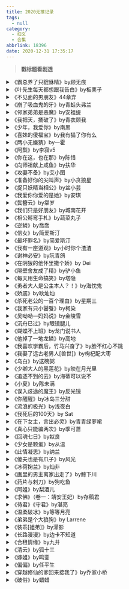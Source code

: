 ```yaml
---
title: 2020无推记录
tags:
  - null
category:
  - 扫文
  - 合集
abbrlink: 18396
date: 2020-12-31 17:35:17
---
```

<meta name="referrer" content="no-referrer" />

> 
<!-- more -->

> **戳标题看剧透**

<details>
<summary>《霸总养了只貔貅精》by顾无痕</summary>

男主15岁那年父母车祸去世，唯独自己在玉貔貅成精的女主的保护下活了下来。女主修为大损化为人形照顾男主，谎称自己是孤儿入住男主家。男主的生活因女主的出现变得热闹鲜明，二人的感情也水到渠成，有女主的金手指加护更是财运滚滚。
简单描述下就是女主是男主从小就戴着的玉貔貅所以认他为主，化成人形后也坦言她是他的人，搞得男主总以为女主看上了自己。
女主的特点是厚脸皮，对别人的夸赞照单全收毫不谦虚还语出惊人，经常令男主招架不住。
甜就完事儿了，看到后面女主金手指太大各种中奖大家也毫不怀疑就基本快进看了，另外男主还在上高中就当上总裁挤进富豪榜前百我很[酸]没眼看。
</details>

<details>
<summary>《叶先生每天都想跟我告白》by板栗子</summary>

男主是不想继承家业的总裁，为逃离父亲的手下跑去参加了女主的相亲旅游团，一路上却对女嘉宾不加颜色，反而时不时找导游女主说话。男女主都没啥情商，说话直来直去，男主更是在追求女主的路上对这点深有体会。剧情欢脱搞笑，无虐。
也没啥好剧透的？男主高富帅，活得很自我，说话毫不客气，好笑的是在女主的安利下爱上了敷面膜，是个精致男孩了。
女主是导游也是白富美，被女配喷看上了男主的钱也可以豪气怼回去的那种。
男主三次告白都拐弯抹角的，女主完全没听出来（不过一般人能反应过来其实）。最后男主直接跳过求交往，直接在大众面前求婚，也是很迅速了。
</details>

<details>
<summary>《不见面的男朋友》44章弃</summary>

女主的微信突然出现一个陌生人，女主压力太大忍不住找他倾诉，没想到对方的回应文绉绉的。男主是古代的国师，通过神奇的玉佩和女主书信交流，甚至还能互相传递东西语音视频。到我弃的地方女主可以整个来到古代了。
脑洞有趣但感情戏外的剧情太杂太多看不下去。 ​​​​
</details>

<details>
<summary> 《崩了吸血鬼的牙》by青蛙头弗兰</summary>

女主穿越成异世大陆的领主，在熟悉城堡的途中见到了被关押在地牢的吸血鬼男主。男主错估了女主的实力，一口咬上女主却咬崩了獠牙，杠不过女主只好委委屈屈地受制于人。随着故事的发展，女主的来历和男主灭族的原因渐渐浮出水面。
前面好看，男女主的互动多于主线。男主白活了上百年，还跟个傲娇的小男孩似的，对女主有了朦胧的好感也不自知，天天醋这个酸那个，一边抓狂自己刚不过女主，一边又想吸引女主的注意。
可惜女主是个钢铁直男，完全屏蔽了男主的好感，其实有好几次都隐约猜到男主可能喜欢自己，但男主的骚操作总是让她一秒否定[允悲]更绝的是男主后来顿悟自己恋爱了，但所作所为还是没能让女主get到他的意思[笑cry]
后面突然进入主线就有点无趣，结尾也收得很快，女主唰地一下就跟人跑了，时间唰地一下五年就过去了，女主唰地一下在别人的提示下明白了男主的心意，又唰地一下回到男主身边最后啪地一下结局了。这一段内容全都出自最后一章[二哈]
</details>

<details>
<summary>《邻家弟弟是恶魔》by安祖缇</summary>
台言。
男主小时候被家暴，只有女主待他温柔，可惜没多久男主就不得不跟着父亲离开。等到重逢时，男主成了女主的上司，因为女主没认出自己就暗自生气刁难她，在认出的当天直接告白追求女主。
没啥好说的，纯记录下。 ​​​​
</details>

<details>
<summary>《我把天，捅破了》by青衣顾我</summary>

女主身为珍贵的草木妖却不小心和未来的妖皇男主签订契约。男主童年过得凄惨，和女主母亲三人相依为命，在母亲含恨而终后与女主一起离开白虎族，一路收获下属自立为王。为了对付作恶多端的狐族，各大部落都臣服于男主，男主如同预言所说的那般成为妖皇。
前面看得停不下来后面就有点无趣了（当然也有可能是因为我没一口气看完的缘故🙉）。算是半男主爽文？惨是真惨，童年爹不爱娘死，离家后心爱的女主不为天道所容忍惨遭雷劈自己也有如刀割。但爽也是真爽，除了自身实力高强以外，还收获了一堆厉害的大佬当部下，新建的领地也搞得有声有色，结局实力还比天道牛批。
男女主感情戏水到渠成，毕竟从小腻到大。男主对所有人冷漠只对女主温柔（也不是很冷漠，嘴硬心软）；女主对所有人温柔只对男主撒娇喊哥哥。
很坑的就是最后作者操作失误番外只写了一章，其余都放在前面的作话里，然而番外坑了没写完……不如不写呢[拜拜]
</details>

<details>
<summary>《少年，我爱你》by南黑</summary>

男女主初中同桌双向暗恋，高中大学虽然不在一块儿但仍保持联系。高中毕业即交往大学毕业即订婚。无炮灰无误会无虐。
文风形容不来就挺简单朴实？个人不大习惯，不过文挺短就十万来字，剧情也不闹心，呼啦呼啦就看完了。
平台：豆瓣阅读 ​​​​
</details>

<details>
<summary>《喜妹的傻福宝》by我有猫了你有么</summary>

男主因年幼生病烧坏了脑子，心智一直停留在孩童时期，男主娘亲一人把男主抚养长大，正担心男主会孤老终生时，从未欺负过男主的女主家中出事，弟弟病重，家里拮据无法给他治病，女主不得已只好嫁给家里有钱的傻子男主。是篇平平淡淡的种田文。

剧情就男女主的日常，我爱这土土的标题和男女主土土的名字，一看就知道很简单，也没金手指和什么成长，没有事业线，就一对普普通通的乡村小夫妻。
男女主的人设也很普通就不说啥了，但其实这文还是有金手指的[二哈]男主娘亲家世不普通，不过跟糟心丈夫和离后带着儿子留在乡下，这金手指也没啥特别的。
另外女主的弟弟是重生的，弟媳是穿越的。这对是作者另一本的主角，在这本里他俩也跟个路人似的，这金手指同样可以忽略不计。

既然剧情没阴谋诡计那男主自然也没恢复的必要啦。我个人比较喜欢这种没反转的，像是长得不好看啦有隐疾啦心智不全啦这类的我一开始就是冲着设定去的，要是最后恢复了我也不会特地去看文的[二哈]

最后我要多说一句，这作者的名字可真拉仇恨[拜拜]
</details>

<details>
<summary>《两小无嫌猜》by一霍</summary>

男主幼时被拐，逃出后遇到女主一家便隐姓埋名呆了两年才被找回。因男主天生体弱多病又是幺儿，皇上和太子都极为宠爱他，养成了男主恃宠而骄的性格。女主性情冷淡，男主全然不在意，天天粘着女主撒娇。剧情基本无主线，感情戏没过多描绘但显而易见。

其实还是有条隐晦的主线的，不过到结局为止都看不出来，所以就当男女主的日常看也可。
大家对男主成天粘着女主的行为见怪不怪，感情戏是真的水到渠成，都没啥怦然心动的情节，剧情一开始男主就已经在粘女主了，女主虽总是一脸冷淡但都由着男主。后面甚至都没表白两人就亲上了婚事就定下了，我一脸懵逼。
不过还是挺甜的，男主撒娇真可爱，小孩子脾气，面对不喜欢的人直接开骂，为此皇兄太子没少责备他。港真这种毫无成长游手好闲的男主真少见，谁叫父皇皇兄都把他当眼珠子疼呢，这是真的羡慕[酸]
</details>

<details>
<summary>《阿梨》by李寂v5</summary>

男主的祖父被诬陷导致一家分崩离析，男主只好跟着阿嬷来到偏僻的小县生活。阿嬷不放心男主成天游手好闲，就买下女主给他当妻子。野惯了的男主在女主面前日渐变温顺，在女主突然因病失聪后，男主一夜长大，学会赚钱养家糊口。虽一路艰苦，但有娇妻在旁，也算幸福安逸。
感情戏甜甜甜事业线蒸蒸日上偶尔来几个小风波调剂一下的轻松甜文。
女主性格温顺乖巧，阿嬷也待她极好。一开始男主还看女主不爽，不过也就是态度冷漠，在外还是会护着女主。女主知道男主本性不坏，心中没有怨怼，不存在虐妻一时爽[二哈]
正当男女主的感情逐渐升温时，女主突然双耳失聪，男主急疯了抱着她哭带着仅有的钱财四处求医问药也无济于事。不过女主慢慢学会读唇与常人无异，后面还遇到神医治好了。
事业线还挺顺畅的，每当以为走投无路时都会有人雪中送炭。先是认识的好兄弟会记账一起做生意，又是雇用的小伙计后来事业有成，认回的女主弟弟后来也仕途通达。大家买下相邻的宅子排排坐，天天快落似神仙。
除了女主有点惨被虐了两次外都挺轻松的。
</details>

<details>
<summary>《你在这，也在那》by陈惜</summary>

男女主是青梅竹马感情要好，从幼儿园开始就一个班，偏偏因为上一代的恩怨不能正大光明来往。男主总爱逗弄女主看她回怼，默默等女主开窍，到了高中毕业女主才反应过来。两人上同一大学，毕业后仍在偷偷交往，男主靠着厚脸皮逐一攻破两家长辈，终于抱得美人归。
挺轻松的一篇文，感情戏水到渠成，没有纠结没有误会。明眼人都能看出男主喜欢女主，但女主心大也习惯了他俩形影不离的相处模式。等女主察觉到男主的心思的同时，也发现自己并不抗拒。
上一代的恩怨是男女主的爷爷发生了冲突，还告诫自己的下一代绝不能和对门的那家人来往。亲朋好友都在给男女主的恋情打掩护，双方家人除了男主的爷爷和女主的爸爸外都挺开明，两人就只好磨到他们同意了。
遗憾的是副cp最后还是分开了，明明之前那么甜蜜，为什么要这样安排[泪]
</details>

<details>
<summary>《向师祖献上咸鱼》by扶华</summary>

女主穿越到仙侠世界，和其他人一起被挑选出来伺候即将出关的祖宗男主，没想到这个祖宗阴晴不定好杀人，除了女主外全都团灭。因为女主不争不抢一心只想当咸鱼，男主唯有在女主身上才能感受到宁静。全程男主带着女主游山玩水带她飞，女主从头瘫到尾。

男主的实力摆在那儿所以也没啥惊心动魄的剧情，这个世界但凡认识男主的都会下意识下跪，有异心的人也会被男主唰唰几下解决。
男主前期经常怀疑女主是扮猪吃老虎，但每次对她用吐露真言buff女主都会给出佛系回答，男主这才相信女主只想吃喝玩乐每一天。
女主的适应力很高，因为是穿越的，对这个世界很漠然，只要不是自己杀人，看男主肆意虐杀也无感，更是对自己的死亡毫无恐惧。这也是吸引男主的地方。
虽然有生死离别的桥段，但女主的乐观精神影响太大，剧情实在是严肃不起来[二哈]
这文基本就是看女主如何吐槽如何戳中男主的笑点感情甜甜甜就对了。
</details>

<details>
<summary>《攻妻不备》by艾小图</summary>

男女主结婚时才第一次见面，男主结束了一段长达10年的恋情只想找个简单的人过完下半生，女主因父母和好友的反例对爱情不抱希望。一个不善于表达感情，一个伪装坚强缺乏安全感。男女主的爱情磕磕碰碰，在混乱中相互磨合，虽不是预想中的类型，却是最适合自己的人。
这文适合心胸开阔的人看，是我高估了我自己，一个爱看甜文的我为什么要看感情戏纠结的文[生病]
男女主都各有缺点，男主对待前女友干脆利落，但总想着自己能解决，明知女主的成长环境使她缺乏安全感却没对她多解释一句安抚她。
女主为掩饰自己的脆弱脾气风风火火，常常急了就口不对心，内心还是个小孩子。这也导致她做事没考虑后果，一次又一次把男主的耐心磨没。
但谁又能一开始就是完美的呢，所以男女主的缺点我都能接受。看这文令我暴躁到时不时下床走几步的是那几个配角[哼]
女配不甘心男主说放手就放手，不是送有纪念性的手表就是送两人过往的日记很烦人，幸好男主态度果断坚定。
我是因为男主拒绝女配时说的这句话才入坑的。
“我太太还太小了，生活不能自理，我不能不要她。你是大人，好好照顾自己。”
男主太会了！只有爱一个人的时候才会觉得对方永远都是小姑娘。也正是因为女主的小孩子脾气才让男主干涸的内心重新鲜活起来。
一波刚平一波又起，女配这茬好不容易完了，男配一号那边又害得女主背上污名。不过男配一号也不是存心不避嫌（我觉得还是有点点存心的[二哈]）所以也不多说啥了。
男配二号是真的恶心到我，大学暗恋女主不表白，重逢后就想当小三儿。嘴上说着不会碰有夫之妇，但总是给自己制造机会故意暧昧，女主都烦死他了还操着腹黑男配的人设，贼忒么油腻[吐][吐][吐]
女主闺蜜也是，明知男配意图不轨还在玩真心话大冒险的时候让女主去和他暧昧，想啥呢[费解]
男女主的感情戏全靠这几个配角推动，刚和好没多久又吵到感情破裂，看着贼闹心。原本气到我都不想记录的，结尾男女主和好那段写得还怪好看的。只要没配角出场两人还是挺甜的。
</details>

<details>
<summary>《准备好你的尖叫声》by小贪狼星</summary>

女主来到一家鬼屋打工，这家鬼屋相当于真人密室高级版，一堆npc专为客人服务。原本只是寻常的鬼屋，却被卷入了一场连环杀人案。

前面挺有趣，后面涉及到案子就有点莫名了，把心理学搞得很玄乎。
这文从头到尾都有解不开的谜团吸引人看下去，真相对我个人来说不咋有趣就是了[二哈]看了文案我还以为重头戏会放在女主调查当年车祸的事情上面，还脑补了一堆阴谋论，谁能想到关于那场车祸居然只提了一两句就没了呢[拜拜]
</details>

<details>
<summary>《捉只妖精当相公》by盆小芸</summary>

男主是狐狸精，（忘了为啥）假扮清倌跟在捉妖师女主身边，成天哭唧唧装可怜勾起女主的同情心还把女主迷得晕头转向。形影不离的两人很快就勾搭上了。中间剧情跳了不清楚，结局女主知道男主的身份后虐了一会儿不过是he。

文笔不是我的菜拖了好几天才看完（中间还跳了）。个人比较喜欢傻乎乎的小女主，看到这本女主偶尔会露出女A的一面略感别扭，和我想的人设不符🙉
跳的有点多也不好说什么，虽然文笔觉得一般但小虐怡情的剧情我还是哭鼻子了。虽然只是副cp，虽然男女方的行为我看得很迷惑。
结局男女主虐的剧情也很套路很狗血还很短，泪点低的人可哭。
</details>

<details>
<summary>《我爱你你爱的是她》by安琪</summary>
台言。
挺有名的一篇先虐女后虐男。男主多年来一直爱着兄弟的女人，在兄弟死后还求婚了但女配只想吊着他。女主对男主一见钟情，知道女配的存在也没放弃，男主在得知女配有新欢后和女主结婚了。后面女配出来作妖，女主心灰意冷男主幡然悔悟没咋虐又复合了。

男主前面不算渣，很明确地表示过自己只会爱女配，没有为了拒绝女主而做出什么傻逼行为。
估计是为了剧情需要，总之后面男主变狗了，女配一叫他他就跑上门，新婚的柔情蜜意大概是把他脑子给糊傻了。
转折来得太晚，根本没虐到男主就因一场意外复合了。唉这虐男占比都是台言的通病。
</details>

<details>
<summary>《鬓簪云》by棠岁</summary>

男主被送去女主家学习，对清雅脱俗的女主一见钟情，向来规规矩矩的女主也在男主的带动下变得鲜明活泼起来。前期就看两人谈谈恋爱，后期有严肃的剧情但我基本快速略过没咋看。

男女主感情戏高甜，副cp一对突然就虐了（那么可爱的青梅竹马为什么要安排这种剧情？）一对就很突然了（从见面到相爱只用了一章？）

男主人设是我喜欢的朝气蓬勃少年郎，有点受不了的就是对男主的外貌描写次数略多，看得出来作者很喜欢这个人设。我也很喜欢，但多了就腻了，我现在满脑子就剩“金丝丹凤眼”……
</details>

<details>
<summary>《我们只是好朋友》by城南花开</summary>
短篇。
背景是只接受同性恋的社会。男女主是青梅竹马的邻居，喜欢上对方。短篇就不剧透了，过程有点艰辛不过是he。 ​​​​
</details>

<details>
<summary>《相公掰弯手札》by蔬菜丸子</summary>

女主为行商方便女扮男装，男主因家庭缘故男扮女装。女主在大街上对男主一见钟情，在听闻他要被迫嫁人后急匆匆地跑去求亲，两相权衡之下男主嫁给了女主。两人对这桩婚事都心虚不已，相爱后百般纠结，想着瞒一天是一天，等双双掉马了才知道这大概就是命中注定。

十来万字我却断断续续看了好几天才看完，对不起[跪了]
设定有趣，男女主早早就成亲了，不过因为心虚所以没过多的肢体接触。其实我有点别扭的就是在掉马之前有个男女主躺床上睡觉的剧情，当时女主窝在男主的怀里。从他俩的角度来看相公窝在妻子怀里居然不起疑……大概是因为对自己的性别先入为主了？
感情戏无虐，主线也不复杂（虽然我记不大清[二哈]）文荒可看。
</details>

<details>
<summary>《逆鳞》by喬喬</summary>
po18。
纯记录。正文cp姐弟，不过我没看，就看了番外的副cp。
女二算是恶毒女配？然后遇到傻子男二。娇小姐没被人爱过，所以遇到一个纯粹对她好的傻子难免动心，嘴上还逞强地不肯承认。男二后来恢复神智不记得女二了，但还记得自己爱她。
番外很足，副cp控一本满足[doge] ​​​​
</details>

<details>
<summary>《信女》by简爱斯汀</summary>
骨科兄妹，女追男男主渣，看剧透觉得虐所以就从24章开始看了。不喜欢男主也没虐男，就很气。纯记录下
</details>

<details>
<summary>《最坏罪名》by简爱斯汀</summary>
po18。
挺短的一篇文。男女主亲姐弟，男主发现自己不能言说的小心思后选择远离家，女主还以为是自己的原因所以面对男主总想讨好他。其实女主也喜欢男主，两个人原本还想维持姐弟关系，在一次去夏威夷误以为导弹来了两人doi后就在一起了。

没啥虐，结局个人有点意犹未尽，我挺想知道他俩的未来的，总感觉父母一天不知道男女主就有可能分开。以前看的骨科文都有暴露过还是在一起了就感觉很安心，这种结局我看着很愁🙉
</details>

<details>
<summary>《我有一座道观》by小时你个渣渣</summary>

女主上辈子被亲戚所害，付出代价重生成神秘莫测的观主，通过替人实现愿望收取报酬。女主本身是穷鬼，男主是她的债主。类似单元文，有许多配角，有的选择留在道观替女主做事，但天下没有不散的宴席。正文结局算是be？来世番外he。

不算组团打怪文，女主是大佬，配角们都是人类或者实力弱小的魂魄，硬要说的话配角们就是女主打完怪后心灵的港湾？（什么鬼形容）
女主因为某些原因无法拥有属于自己的钱财，只好从同样非人类却富可敌国的男主那儿借钱，男主三天两头上来讨债，一来二去就看对眼了。
前期感情戏很少，男主存在感很低，“如果他们要找另一半的话合适的也就只有对方了”这种感觉，所以虽说感情戏生硬但也不是不能接受。

正文结局有点悲凉，但也不算是be？毕竟知道男女主总归会在一块儿的。但从配角们的视角来看就有点虐了，他们的观主啊，等了一辈子也无缘重聚[泪]
还好现代番外大家都重聚了（其实也就一句话的事儿，我愣是没看出配角们哪儿登场了[二哈]）不过没有记忆也相当于是不同的人了，就当是心里安慰吧。
</details>

<details>
<summary>《谢神必安》by阮青鸽</summary>

包租婆女主捡回了一贫如洗的男主，原本对拖欠房租又不找工作的男主心有不满，直到某次被男主救了一命才对他改观。女主晚上睡觉会穿越回千年前的阴间，还遇到了小男主。大男主爽快地承认了自己就是白无常，女主穿越后所做的一切都是过去曾发生过的事。

女主一开始以为自己只是普通的穿越，小男主性格臭屁自傲，跟成天笑嘻嘻厚脸皮的大男主判若两人，后来才推测出是同一人，自己穿越到过去的阴间。
小男主早早对女主示爱，这让女主意识到大男主或许也是喜欢她的，可她却从没考虑过这些。直到鸿门宴的前一天小男主与女主做最后的告别，女主才哭着表示等自己醒来后一定会向大男主告白。大男主喜得美人入怀，千年过后终于等到女主再次爱上他。
后面就是大家一起对付boss啦，这种能同时遇到大小男主的设定真有趣。因为一睁眼就能看到大男主，反而把小男主等待千年的虐给弱化了。反正不虐就是了
</details>

<details>
<summary>《在阴狠的他怀里撒个娇》by Dei</summary>
男女主上辈子分手后因误会没能复合，女主遭人陷害惨死，男主崩溃把尸体带回家，为了复仇把自己搞得身败名裂，又因天天抱着尸体导致身体出问题，三年后抱着女主自杀。变成鬼魂的女主把这些都看在眼里。女主重生回两人分手时，不顾一切缠着他。

我原本只是想吐槽标题才点进去看几眼的，没想到开头就那么虐！虐得如此密集！太酸爽了！我哭得好开心！惊喜（？）的是虽然莫名咂摸出了狗血的味道却并不狗血，哦男主在壕无人性的方面还是挺苏的……但没有什么先虐女后虐男（前世可能有那么一丢丢？），男女主一直是相爱的。

在女主重生找上门后男主是有想过狠心拒绝，但女主小妖精似的缠着他，不管他放什么狠话女主只要想起他上辈子的结局就心疼得要命。男主恐吓她说要囚禁她，女主就满心欢喜地点头答应还罗列了一大堆囚禁的附加条件，总之就是要粘着男主。
没多久男主就发现女主是真心想找他和好，看到了女主重生后不断给他发短信打电话却因被拉黑而无法发出去啕嚎大哭的样子内心抽痛，从这里开始两个人就疯狂撒狗粮了，男主后面也记起上一世了。
</details>

<details>
<summary>《隔壁舍友成了精》by驴小鱼</summary>
连载中。
我就好奇了下文案啥情况，一不小心看完了，又要养肥，现在就是很后悔。
题材好新颖啊，虐猫的人会被缩小关进猫舍成为猫咪的奴隶作为惩罚，男女主一起合作带着猫咪们一一揪出坏人。
有种在看故事书的感觉。 ​​​​
</details>

<details>
<summary>《每天用生命搞笑》by塔隐</summary>

女主拍摄途中穿越到剧本的世界，系统要她接近男主骗取宝物却晚了一步，女主早就误会男主是演员于是把自己的底细给透露干净了。男主觉得女主好做作好特别，女主觉得男主好焉儿坏好有魅力。两个戏精一边眉来眼去一边合力对付别的玩家，揭穿系统的真面目拯救世界。

男女主的互动是真的好笑，女主需要赚取生命值，其中最快的方法就是获取男主的好感度，女主就算暴露目的了也破罐子破摔地继续勾引男主，男主内心直呼小妖精表面上还假正经（在系统的buff下女主还是知道了男主为她神魂颠倒[允悲]）
男女主从开头就一直这么黏糊，因为早就暴露的缘故也不存在什么误会欺骗，女主没想着隐瞒，男主也聪明地猜到了她无法说出口的部分内容。也不存在什么我们世界不同所以无法在一起的纠结，就算还没说出口，两个人早已心知肚明他俩是相爱的，闪瞎一堆人的狗眼。

（哦我忘记说剧情了……）
女主刚准备开演呢就发现男主了，以为对方是演员就噼里啪啦说了一大堆，第一天又惨兮兮地被人下咒中了真言术，男主就基本都知道得差不多了。
女主需要根据系统的指示完成任务打通地图，此外还有许多玩家也被丢进这个世界，大家相互厮杀。系统还经常诱惑女主以生命值换取技能道具，后来女主才知道“游戏公司”的目的就是为了骗取他们的生命值。
阴差阳错之下女主获得了金手指，可以不用与系统做交易也能苟活下去，这惹怒了“游戏公司”，百般刁难女主。后面还有大BOSS出现，又牵扯到好几个世界，也道出了男女主的前世今生。

我个人不大喜欢这种多次拿到金手指取胜的，所以后面有点疲惫，不过人设和对话超有趣的还是坚持看下去了！
</details>

<details>
<summary>《勇者大人是公主本人？！》by海忱鬼</summary>

短篇不多说，就是A国公主女主为了逃婚女扮男装离家冒险，意外被误认为是勇者，又误打误撞和同样逃婚的B国王子男主组成冒险小队的故事。
感情戏有点发展太快还挺突兀，不过反正是短篇[二哈]设定有趣，中间男女主误以为对方是私生子那里有点好笑。 ​​​​
</details>

<details>
<summary>《娇靥》by耿灿灿</summary>

女主自小被当成玩物养大，十几岁被送进宫里却无人问津，也不知太子长啥样。所以在偶然遇到女装男主的时候并没有认出他来，还把他当好姐妹，拉着他叽叽喳喳聊天。男主对天真无邪的女主心生好感，将错就错穿女装与女主偷偷见面。掉马后高甜，世人皆知女主是男主的宠姬。

是真滴甜。男主对别人冷漠只对女主温柔（嗐基本操作基本操作），女主害怕陌生男性只对男主全然信赖。二十多章就掉马了，两人成天腻歪在一起没羞没臊。男主只宠女主，一口一个“乖乖”“心肝儿“的，把她保护得密不透风，含在口里怕化的那种，也唯独在女主面前才会显露少年心性。女主虽然是娇软怯弱的人设，但对男主的爱意使她在房事上十分直白（也有以前被教育过的缘故），后期也变得越来越自信了。
个人感觉这种高浓甜度持续个六七八十章就好，151章实在是有点齁[允悲]还有各路配角疯狂夸女主天真无邪善良美丽的，次数多了就挺内啥的。

后面是强国的主线我基本跳过了[二哈]主要是想看男主哥哥跟女主姐姐的副cp。
唉对我来说过程有点意难平，两人明明互有好感但碍于身份又不敢表白。姐姐嫁的也不是什么好人家，怀孕了还被意图谋杀，最后男配一怒之下灭了人全家，两人才在一块儿。我不喜欢拐了个弯的爱情[失望]看小说还是喜欢顺风顺水的那种。

实不相瞒我最喜欢的角色是一开始以为有百合倾向的女配，后来有描写说她是因为女主像以前的自己才会在意她的。有独占欲的哥哥我不可，有病娇倾向的女配我可[doge]

</details>

<details>
<summary>《杀死老公的一百个理由》by星期三</summary>
男女主是嘴上互相嫌弃的青梅竹马，在凑合领证的婚后三年也依旧吵得鸡飞狗跳。直到前女友出现后日常的互掐不再是小打小闹，动了真格办离婚，又在当天情绪爆发双双坦白心意。 

第一人称文。文如其名女主天天想着要杀死这个狗男人，成天被气得跳脚，男主也同样天天被女主难听的话给刺激到。婚姻生活能维持下去全靠男主的及时服软。 

男主怕女主不要自己于是装作不喜欢她，女主被男主的态度搞迷糊了也就不承认自己喜欢他。因为对彼此有爱所以能把口嗨当作是玩笑，但男女炮灰的出现却让他们不由生疑，话也说得越来越过。万幸在离婚过后仍有不舍，索性干脆坦白自己的心思。 

在女主的视角中很难看出他俩彼此喜欢，但仔细一想又能从蛛丝马迹中抠出一点糖。说真的就男女主这倔强的态度以及尖酸的话语还真没别人能受得了他们，也算是天生一对吧[二哈] 

这本段落好密集看得有点困难[允悲]而且因为第一人称的缘故，文字感觉也和女主一样跟小火车似的突突突。还好字数不多。 
小说平台：长佩
</details>

<details>
<summary>《我家有只小饕餮》by柯染</summary>
小和尚女主跟着师父在山里生活了几年，师父为了治病不得不离开女主，在离开前给尚且年幼的女主找了对养父母，还留下了金钱无法衡量的技术与知识。女主粉雕玉琢人见人爱，迅速攻略了养父母哥哥们同学们以及小竹马的心。就是篇苏炸天的团宠日常甜文。 

我还是看完了……苏炸天这说法不夸张，我昨天就是因为太苏了才弃的，但就剩十几章了还是挣扎着看完了[二哈] 

女主小时候被抛弃，被人称天才又因病不得不隐居的师父捡到。女主本身也极其聪慧，在师父的教导下，年仅五岁就掌握了（不知道什么程度反正挺厉害的）知识以及在勤奋刻苦之下傍一身（虽然打不过穷凶恶徒但还是能撂倒一个大汉的）武艺。 
女主心地善良不辱佛家子弟的身份和亮闪闪的小光头，把日夜被人虐打的小男主从黑暗中拯救出来，男主从此“心给你，命也给你.jpg”（我还想我有这张jpg，找了下发现是肾…） 
师父委托自己的千亿集团总裁朋友收养女主，给女主留了大别墅，就算养父母破产她也能安然无忧的财富，以及给小学初中高中捐款，还有一整个律师团。（棒读） 

养父母有钱有颜，有三个亲儿子一个领养的儿子，个个都长得贼拉帅气还聪明。大家都一眼就喜欢上了女主这个笑容甜甜的小粉团子，向来放养孩子的父母第一次意识到为人父母的责任，都各自有小毛病的哥哥们也在女主的感染下改正缺点。 同学们都喜欢这个开朗的新同学，老师们也喜欢这个明明可以跳好几级却因为开心而选择留在一年级的好学生，更欣喜的是在女主的带领下同学们的智力都蹭蹭上涨掀起了跳级热。 
热心肠的女主为了帮助更多穷困学生，年仅个位数就学会赚钱工作，沉迷学医还成立了基金会，跟着比她大不了几岁的男主一起打理（当然还有其他人）。到了结局女主终于长大（17岁）和小竹马男主在一起了。

 我说话怎么阴阳怪气的，对不起我实在是习惯不了这么浮夸的描写。不过女主是挺可爱，被夸一下就腾地脸红像颗煮熟了的水煮蛋，只要配角们不要时不时内心戏“我要把星星摘给她”我也会疯狂给女主吹彩虹屁。（刚搜了下其实也就出现过3次，不过他们平时夸得就挺猛，看到麻木，这内心戏我是真滴不🉑️）
</details>

<details>
<summary>《吴呦呦—妈妈说》by金陵雪</summary>
短篇
女主有个口头禅是“我妈说”被男主嘲笑，两人就打赌在对方面前不得吸烟/说口头禅。就这样闹着闹着看对眼了，在男女炮灰的刺激下闹了个别扭就告白了。

可以关注公众号“金陵雪的格陵故事”看，还挺可爱一短篇。 ​​​​
</details>

<details>
<summary>《沉舟已过》by眼镜腿儿</summary>
短篇
女主是男主的词作家，暗恋男主多年，男主隐约有所察觉但不回应，等女主决定放下了就慌了。开放式结局（我个人觉得是he） 
</details>

<details>
<summary>《蝴蝶不上班》by龙门说书人</summary>

不大习惯文风，看着有点晕晕乎乎的。女主暗恋男主但没想过要在一起，男主过了好多年才发现女主的好就直接在一起了。只有男主会习惯女主天马行空的想法，也只有女主看穿男主性情多变全都由于寂寞。挺温馨的小短篇。 ​​​​
</details>

<details>
<summary>《他掉了一地龙鳞》by高地</summary>

妖皇男主进入虚弱期化为小男孩被女主捡到对她一见钟情，恢复原样后谎称是小男孩的亲戚接近她。女主开始只觉得这个小弟弟粘人，以及在小区里亲戚遍地，后来才发现男主和其他大多业主都是妖怪。女主在美色的诱惑下渐渐把持不住，结局得知男主要回去就阐明心意啦。

女主所在的小区是高档小区，一群妖怪在这里居住，因为妖皇男主还没完全觉醒都把他当小孩子，也把男女主的爱情当电视剧似的追连载[允悲]
女主开篇因故带着奶奶住进男主家，男主就天天爬床，女主生气但又对这个爱撒娇的小弟弟无可奈何，晚上还会被男主入梦见到成人版男主，差点遭不住。
男主没想隐藏身份但又怕女主不喜欢他的真身，女主知道他是妖怪后还猜过他会不会是鱼摆摆，没想到会是龙。
小区也有其他人类业主，毕竟要一起生活嘛，女主就试着让妖怪坦白身份，也有人类接受继续留下来的。感觉跟世外桃源一样。
结局男主得回去妖怪世界一趟履行自己的义务，几年后回来了。除了男女主外还有好几对副cp。
就是个轻松的小故事，无虐不复杂。

其实前面看着有点乱，出场角色一下子太多了，也没个介绍，看到后面才认全。
</details>

<details>
<summary>《我喜欢学霸后，竹马兴奋了》by脸不红心不跳</summary>
连载中。po18
这脑洞好啊！女主突然就对转学生一见钟情，别人却疑惑转学生长相平凡沉默寡言，比不上女主那帅气的竹马。竹马男主见女主给学霸递情书就炸了，一气之下怒吼为什么女主会喜欢他那连名字连身体都没有的灵魂。
所以这到底是怎么一回事啊！为什么会坑啊！！！
</details>

<details>
<summary>《我娶了远古老男人[兽世]》by枸杞配大枣</summary>

女主穿越到兽人部落，为了逃避和兽人啪啪，女主挑了据说是不行的老男人（30岁）男主当伴侣。男主因无法变回兽形而被排挤，起初以为女主是为了玩弄他，后来说开了就变成粘人的老狼狗了。后面男女主一起逃离部落找回男主的族人然后就安家生娃了。

剧情轻松，没有种田。女主穿越的同时还获得了空间，能够让女主在远古时代不愁吃喝，然后靠厨艺征服一群人。（不是美食文）空间也没伏笔没特殊任务，单纯就是个金手指。
男主一开始态度不好很冷漠，喜欢上女主后就很粘人，还经常默默吃醋委屈，以为女主喜欢另一个原型是博美的傻缺男配。后面男女主离开部落遇到了男配，此时两人已经定情了男主也看出男配没威胁力就不吃醋了。
说实话这男配确实可爱，一口一个姐姐，又不是那种令人心疼的小奶狗，而是很欠打的中二病[笑cry]傻里傻气的，完全就是博美的形象[允悲]对女主就是小孩子的那种喜欢，没感情纠葛，后面还有自己的CP。
男主的身世也没什么很牛批的剧情，他们遇到族人时女主已经怀孕了，族人们又很喜欢幼崽，开开心心地接纳女主天天盼望着生娃。
</details>

<details>
<summary>《乌白》by这碗粥</summary>

女主学习努力却依旧是学渣，学霸男主就不动声色地“被安排”辅导她。本是美好的双箭头，却在高考前夕男主被人污蔑猥亵，而女主被误传指证了他，导致男主错失高考，男主也一气之下失手让女主摔倒损坏听力，就此一别三年。重逢后男主先开口示爱，带女主去治耳朵啦。

虽然事先看过剧透但还是有被梗到[二哈]
男主这个闷骚一点痕迹都不透露，冲动之下吻完女主也啥都不说，搞得女主胡思乱想下了个男主是渣男的定论，就觉得自己失恋了。
在这种情况下男主被有心人污蔑，作为在场证人的女主其实也不确定是不是他，结果一传十十传百变成了女主指证见到他在猥亵别人。原本事情还有转机，女主却以为男主铁定被退学了，于是怒火中烧把事情闹大了。这就导致女主后来想找男主却被他失望到一把推开撞到头损坏听力，但男主一无所知就这么离开了。
站在上帝视角来看对男女主都很气，实际上从女主的角度来说她只是做了该做的事，男主也以为自己只是轻轻一甩。谁都怪不了就很心塞了。
后面的剧情就跟概括的那样重逢了和好了男主知道真相了心疼了告白了。挺纠结一校园文，糖分对我来说远远不够👿（甚至都没截图！）
</details>

<details>
<summary>《少卿大人的黑莲花》by映在月光里</summary>

女主带着一条狗过着颠沛流离的生活，为了钱去盗墓去哄骗（坏人），一不小心就惹到大理寺少卿男主的头上。男主三番两次被她逃脱，恨得牙痒痒，又爱她活泼潇洒的性子。无奈女主身上有太多谜团牵扯到前朝，自己身为臣子无法乱许承诺。不过本质甜文，不虐。

好像也没什么好剧透的。男女主前期的相处模式都是真·男主追女主跑，后来动心了就半真半假地说情话，再后面突发意外男主才下定决心站在女主那边。
主线挺正经但不复杂，也不虐。就20w字的中篇，可以一口气轻松看完。
</details>

<details>
<summary>《追逐不到的云》by海蒂可以说不</summary>

男主上辈子告错白和女主在一起，五年间两人关系很僵，女主在知道真相后不久飞机失事重生，决定这辈子避开男主。而男主也自杀重生了，重新追妻。

11万字的短篇，是作者的第一本书文笔有点生涩，没想象中虐，会哭的男主很令人心动（？） ​​​​
</details>

<details>
<summary>《小夏》by陈未满</summary>

女主傻傻的很天真，原本一直生活在孤儿院，因突发情况莫名代替逃跑的新娘和男主结婚。男女主从小就认识，男主对谁都不冷不热，对女主是出于责任所以这么多年来都在背地里帮她，觉得自己不爱女主。直到后面伤了女主的心，女主消失两年才幡然悔悟。没追妻火葬场。

男女主小时候见过几次但其实不熟，婚后男主也冷冷的，不过周围人还是觉得有那么一丢丢不一样。女主就挺莫名的喜欢上男主，知道自己的感情就是喜欢后，直白地对男主示好。
男主一开始和女主不怎么亲密，后来一个没忍住就doi了，女主以为爱情来了，谁想没多久男主就找了个养父母让女主过去。他本人觉得自己虽然喜欢女主但没那么爱，更多的还是责任，所以就负责到底给她找一个家。
女主懵了，哭得很惨还是被送走了，认清男主的想法后干脆不告而别。这次换男主傻眼了，他没想过自己会失去女主的踪影，在寻找女主的两年期间无数次后悔，也终于意识到自己是爱女主的。我也惊了，从男主的内心戏来看女主在他心中很重要，执着地要把女主送走为个啥哦……
重逢后没怎么开虐，毕竟有娃了[二哈]女主也没恨男主，只是变得疏离，男主看穿女主还是喜欢自己的，多接触几次就复合了。
文中一直提到男主妈妈和男主冷酷无情，我还以为男主干了啥残忍的事呢，和我的脑补相比起来也还好……？不剧透了。
</details>

<details>
<summary>《误入歧途的魔王》by反光镜</summary>

二货魔王悠闲太久决定带着冷漠的女仆伪装人类加入勇者队伍讨伐自己。

短篇。感觉是无cp，结局是be吧。好几年前的文了，日式轻小说风格十分浓厚（主语后置主语省略啥的）。打发时间看的 ​​​​
</details>

<details>
<summary>《你醒醒》by冰岛三分甜</summary>

男主是脸盲的高冷男神，女主高中倒追成功，又在高考后家中生变只好甩了男主。多年后重逢，女主不死心继续倒追男主，男主看着冷漠其实在意的要死。两人很快就复合了，男主后来也知道了当年的事。剧情一路高甜，女主明媚话痨男主高冷宠溺。文荒可看 ​​​​
</details>

<details>
<summary>《流浪的极光》by浅夜白</summary>

女主在家门口捡到失忆的男主把他带回家，一开始只奇怪他对“极光”这词反应很大，后来地球出现诡异的极光扰乱地球磁场，女主参加物理比赛提出人造磁场的假设，男主恢复记忆想起自己是百年后来的，而人造地球磁场的奠基者正是女主。

主线看起来挺高大上的，当作普通恋爱文看也ok。
也就十万字左右的短篇其实没什么好剧透的。男主是从未来穿越回来的，所以才对出现极光的异常现象那么敏感。
男主前后期人设反差巨大。前期是呆萌酷哥，一脸迷茫懵懂，会误把按摩棒当作卷发棒送给女主当生日礼物的那种，知道真相后还会脸蛋爆红。
等记忆恢复了就是高冷酷哥，说出来的话很欠打的那种（如图）。不过他喜欢着女主所以不会说什么很大猪蹄子的话啦。
</details>

<details>
<summary>《我死后的100天》by Sat</summary>
【BE】
GB文。女主开头死，傲娇的男主不肯承认，还嗤笑总算可以摆脱女主，却又臆想女主假死回来和他啪啪啪。在知道女主是因自己而死后，男主再也无法欺骗自己，变得疯魔。等到终于接受女主死亡的事实，男主平静地接回骨灰，开着女主出事的车自杀。 ​​​​

好虐啊好虐啊！我这个人向来不敢看be也对gb无感，但是看剧透真的太酸爽了我没忍住，是真的好酸爽(Ｔ▽Ｔ)

女主全程只出现在回忆和男主的幻想里，男女主的关系是男女朋友，但男主一直不肯承认自己爱女主，还觉得她管自己很宽，就经常和女主做对。有次甚至还故意亲了别人一口，谁想女主再也不肯亲他了。
女主很宠男主，什么都依着他，只要他乖乖按时回来不乱作妖。女主喜欢男主的率真可爱，知道男主口不对心，也清楚他爱她。

男主在女主死后表现得满不在乎，谁想就出了幻觉，看见女主回来疯狂和自己doi。男主只觉得是因为自己跟女主的身体很契合，性和爱是分开的，直到杀害女主的凶手找上门来。
仇人是男主惹上的，女主为了保护他也被盯上，结果就被害死。男主再也骗不了自己说不爱女主，沉浸幻觉，想象自己变成女主的小母狗讨好她，做尽一切羞耻的事情。
男主哥哥看不下去找人做戏骗他说女主和别人结婚了也无济于事，很快就被男主拆穿。（这里男主嫉妒成疯不管不顾了，好心疼。

男主在最后做了个宛如童话般的美梦，梦醒后看开了，拿回女主的遗物，解决完欺辱女主的人，抱着女主的骨灰开着她的车自杀了。

从开头就注定的悲剧，在爱人死亡后才意识到再也来不及的悔恨，以及后知后觉对方有多在乎自己。呜呜呜这个一代入就窒息到不行。
不过也还好不是那种感情甜甜却因为啥剧情需要天人两隔的be，那才真受不了。这篇在虐的同时还有看着男主后悔的酸爽感，还是有点爽的（？）
唉不过男主人设又是傲娇得可爱，一些细节也能看出男主爱女主，还是好难受啊呜呜呜呜呜呜

平台：海棠
</details>

<details>
<summary>《在下女主，言出必灵》by青青绿萝裙</summary>

女主拥有只要符合逻辑就言出必灵的能力，因此十分中二，期盼奇妙的人生却平平无奇。直到在男主家做女佣的母亲死亡，作为补偿女主被接去男主家，发现这个家族似乎有着诡异的内幕。不平凡的男女主惺惺相惜、携手对抗boss，是篇爱与正义（？）的幻想文。 ​​​​

是克苏鲁小说。男主家代代信奉邪神也因此发家致富，残害了不少佣人，其中就包括女主的母亲。男主从小与女主母亲很亲近，知晓家族的秘密，也厌恶自己这样的出生但无力反抗，不想祸害朋友，就与大家都隔着层距离。
女主作为女佣的孩子还能被资助上学，受到了其它佣人的排挤。但女主乐观，不如说不在乎别人的感受，行为很跳脱，丝毫不觉得拘谨。在夜晚遇到诡异的事不仅不害怕，甚至仗着自己有金手指还追上去看了（男主：“好特别的女人！”）
 
男女主都清楚那些超出常识的诡异生物是什么，两个人都有着不平凡的出身，也拥有不平凡的能力。男主发现自己不再是孤立无援，女主（说实话我觉得她纯粹是看上了男主的颜值x）也对男主有好感，在外人看来狗血的爱情却是经历过与死亡擦肩而过的冒险。
虽然但是男女主金手指都很大倒是不用担心，女主更是和JUMP主角一样中二且热血并自信满满。文中挺多动漫梗的不过都是耳熟能详的童年番。
设定挺有趣，就是没啥印象特别深刻的场景……
</details>

<details>
<summary>《真心只能骗两次》by季可蔷</summary>
台言
感觉有点难剧透，剧透完了就不有趣了，总之是双胞胎姐妹互换身份的故事吧。然后女主一直以为男主喜欢姐姐，其实男主喜欢的就是她，但男主不知道双胞胎这件事，导致男主以为女主愚弄他。
是阴差阳错造成的虐恋[吃瓜] ​​​​
</details>

<details>
<summary>《回魂七日》by姒良</summary>

纯记录。短篇，骨科兄妹，好久之前看的，忘剧情了……正文be番外平行世界he。 ​​​​
</details>

<details>
<summary>《少女是颗蛋》by从温</summary>

女主刚准备上大学就突然变成一颗蛋，只有半夜才能变回人形，家人对此毫无头绪，只好让弟弟白天背着女主上学透透气，谁想就被偷走了，然后被男主的警察弟弟带回家。男主他们很快就发现端倪，恰好男主这边有让女主恢复的线索，女主便住进男主家，两人日渐生情。

挺好玩儿的一设定。蛋型女主只能说话，看不见也动弹不得，被男主弟弟带回家也只能暗自捉急，打算半夜变回人形再溜回去，结果不仅没溜掉，还被男主发现了。
男主他们接受良好的原因是因为男主自己也体质异于常人，就算受了重伤也能立刻恢复。
这一切原因都在一只灰狼闯入男主家后揭晓。灰狼是男主的二叔，男主身上拥有狼人的血统。二叔在多年前杀死过一只黑蛇，那条蛇附身在女主身上，女主才会变成一颗蛋。要让女主恢复，只能找出蛇的灵魂。
为了安全，女主就和家人说完后住在男主家。女主花痴极具安全感的男主，男主也无法拒绝如此活泼可爱的小姑娘。

就是个边谈恋爱边探案的故事。男大女七岁，女主还没上大学，就总感觉自己是个老父亲[笑cry]弟弟也十分不靠谱爱跟着闹，男主心很累。（不过谈恋爱后就热衷于发狗粮了[二哈]）
</details>

<details>
<summary>《此情凝思》by纳兰</summary>
台言
纯记录就不剧透了。也是没想到随便找的一本女配居然是好人，为了成全男女主还撒谎另有所爱。我不想看白月光是好人的设定啊啊啊啊[泪]一点都不酸爽呜呜呜 ​​​​
</details>

<details>
<summary>《傻夫也是有爪子》by风光</summary>
台言
男主被人毒傻，未婚妻女配不愿与他成婚，女主就嫁过去成为冲喜丫鬟。女主暗恋男主多年，只是男主傻了也只记得自己喜欢女配，女主就咽下苦水任劳任怨，直到男主与女配大婚那日出现刺客把女主杀了，男主才痛到清醒过来同时也被人刺杀。男女主双双重生。

其实上面只剧透了前半部分因为字数不够（……）后半部分就是双重生的剧情了。
两人一起重生回刚成亲那天，男主为了查出背后的人继续装傻，女主不知情，但因为上辈子自己被刺杀而男主选择救女配（有误会）的缘故对男主不再信任，男主只好边装傻边靠近女主。
后面女主透露自己是重生的男主就对她坦白了，然后就是两人一起对抗幕后凶手的剧情。

没有追妻火葬场。可能会有人不喜女主的个性吧，就经典小白兔那种，任劳任怨不反抗，男主说清误会后就跟他和好如初，自始至终爱着男主，最大的优点是善良。
但是我喜欢！！！我喜欢会勾起保护欲的女主！（超大声）

前半部分男主是傻子那会儿可能看着有点酸涩，女主被人欺负他也不知情还添乱，满心满眼都是那个恶毒女配，嗐就是个小孩子，女主都是靠自己的厨艺哄男主乖乖听话的。
男主在女主身亡那刻骤然清醒，然后痛到没察觉敌人的靠近才被刺杀的。嘻嘻对不起我有被爽到。
重生后就是复仇啦，没虐，顺风顺水的，男主的傲娇奶奶最后也折服于女主的厨艺。
篇幅各占一半的短篇重生文节奏也太令人舒服了[doge]
</details>

<details>
<summary>《冰荷掬兰》by灿非</summary>
台言
女主自小暗恋温柔的男主，可惜对方早已有心上人，就算后来那个心上人嫁给别人也不敢搭话。直到自己被迫嫁给老男人，两人才初次说上话。之后女主成为遗孀回京，两人相谈甚欢日渐生情，男主在被逼婚的时候得知女主暗恋他的事才确定了自己的心意，纠结了会儿就在一起了。

男主和他心上人的篇幅不多，在女主远嫁的同时男主也决定和过去挥别。
女主嫁的人是个老爷爷，只是寂寞想找人说话，把女主当自己的孙女，死后留了一堆遗产给她，这也导致女主回京后被大家说闲话。
女主和男主妹妹是闺蜜，所以在女主回京后两人因妹妹的事有了交集，男主觉得和女主在一起很舒适，认她为知己。女主心里苦但自觉现在的身份配不上他，还和他讨论逼婚对象。
男主遇见了一个和心上人性子很像的女孩（有CP的！）却心无波澜，后来无意偷听到女主暗恋自己多年就忍不住告白，女主以为他是被逼婚逼得迫不得已才选自己就逃走了（？）男主追上去解释就和好啦。

也不会很虐吧，没怎么描写男主多爱心上人，更多的是说他渐渐淡忘了。
不过港真我觉得暗恋文里那种男主把女主当朋友的模式最为致命，还不能骂一句狗男人，毕竟没上帝视角人家男主也就是单纯不喜欢女主而已，哎哟这种暗恋文好酸涩哦[悲伤]
</details>

<details>
<summary>《画里的男主离家出走了》by鲸下川</summary>

某天女主在画模特的时候，画纸上突然出现一个会动的少年跟她用文字对话。
日久生情，短篇不剧透。（五章的节奏也忒快了……） ​​​​
</details>

<details>
<summary>《药片与刺刀》by狗吃鱼</summary>
Po18
女主小时候被父亲家暴关进狗屋，男主无意间碰到就想救她出来，却被女主父亲关进去了。被救出来后男主失去记忆只以为是梦，女主则被送进福利院。十年后重逢，女主认出男主，两人暗生情愫，但因父亲出狱了不想连累男主又只好远离他。有点小虐。

文风不是很对胃口，太文艺了我看着不适应，字数挺少的可以一口气看完。
女主一认出男主就喜欢他了，男主也对女主有莫名的熟悉感。相认后迅速滚床单，一夜过去女主翻脸不认人，男主很气又放不下她。
这里不知道原因的话会觉得女主很莫名，后来才揭晓原来女主父亲出狱了找到她，一直向她要钱，贪得无厌甚至刺伤女主。这下终于又再次把女主父亲送进去了两人才he。
</details>

<details>
<summary>《阿姐》by梨酒儿</summary>

女主把同样无家可归的男主养大，两人感情胜似姐弟。在某次男主意外死亡后女主身体愈发羸弱，撑了两年，临死之际等到成为皇上的男主赶回来接她入宫治病当皇后。之后就是甜甜甜的日常以及副CP的故事了。

剧情挺平淡。女主失去家人后捡到失忆的男主，就把他带在身边。男主早早就对女主心怀不轨，又不敢真的告白。在外出给女主采药时被以前的人发现带回宫，拼命想回到女主身边被百般阻拦，男主只好发了狠地在两年内成功当上皇帝赶到姐姐身边。
女主被带回宫后身体也有所好转，一开始并不知道自己是以皇后的身份被接回去，男主很心虚呀，还让别人不要暴露，这怎么可能呢。还好女主也就纠结了一下，发现自己原来也隐隐喜欢男主。
 
总之男女主这对无虐，就连宫斗都没有。男主早早就把想争皇位的二皇子关进大牢，剩下的弟弟还是个天真的小胖子。对女主一心一意，早早宣告自己独宠皇后，是个雷厉风行的皇帝。
 
大概是为了满足自己想开虐的趣味，作者写了不少副CP。第一对男主的父母还挺虐，相爱的两人隔着血海深仇。第二对是女追男后男追女，大叔突然就懂得了啥叫爱。第三对是我爱你你爱的是他，后来发现爱错人了总算双箭头了。第四对没怎么细写总之是小平民的爱情。
想写的太多篇幅又不长导致这几对的故事看起来就有点潦草，不潦草的男女主又过于顺利平淡，整体看上去缺了点味道，不过也不糟糕就是了。
</details>

<details>
<summary>《求佛》（卷一：靖安王妃）by存稿君</summary>
Po18
庶女女主为让母女回到王府，在爱慕嫡子男主的女配饭里下药，想让他俩发生关系自己好抓住男主的把柄，谁料男主中招后直接找到她doi。女主正想这样也算是个把柄了，却得知她并不是王爷亲生的。男主早就知情，还时不时来找女主也不怕暴露。伪骨科。 ​​​​

女主和母亲不在王府还被下人瞧不起，母亲的身体日益衰弱，女主才急哄哄地想回到王府治疗母亲的身体。
女主在男主眼里就是只小野猫，亮出爪子想威胁你，实际上又没啥能耐，直接被男主吃干抹净。
女主没过多久就从母亲那儿知道自己不是王爷亲生的，王爷是好心收留她们母女俩。女主茫然了，没想到的是男主还真让她俩回到王府。发现自己恩将仇报的女主不知所措，没等她多想，男主又来找她doi了。
 
男主天天冷着脸让人摸不透他的心思（不过后面揭晓男主早就心怀不轨），天不怕地不怕，在doi的时候知道女主母亲过来也没想躲开，后面直接野外play知道别的皇子们会发现也没避着，直接闹到众人皆知了。（这男主好勇拇指）
女主就和男主冷战了，还莫名和别人成亲了。结果男主在婚床上直接和女主do，新郎官站在门外很难堪（事前也知道男女主的事儿）。等do完后男主抱着昏睡的女主出来让新郎官第二天放和离书就走了。（这男主好勇x2）
 
后面作者急着完结，很多事没展开写，结局也是开放式（女主被人藏在别处，不过结局男主已经准备去找女主了，感情戏稳定，后续也能猜到。就是个没写完的he吧）
还有对副cp来着，是女主温柔的姐姐和暗恋姐姐多年的男配，这对倒是比男女主坎坷多了，同样是he。（顺带一提男配也是在姐姐成婚当天把人掳走，新郎官是个渣渣。两边都是皇帝赐婚的，这皇帝疯狂被打脸啊……）
</details>

<details>
<summary>《待君》《守君》by湛亮</summary>
台言
女主和师弟师妹的感情很好，只是师弟师妹都孩子脾气，爱一起闹，显得温柔安静的女主有点格格不入。女主暗恋师弟男主的心思被外人在男主面前戳破，男主一时间不知所措，被女主误以为是不喜欢她，于是黯然离去云游天下。好不容易等到女主回来的男主直接告白。

不虐哈，师弟师妹就是天真烂漫的小朋友，没有暧昧。男主打小就爱粘着女主，虽然总和师妹一块儿闹，心思还是在女主身上的，偶尔也会暗自吃醋不自知。
男主在女主离开后才理清自己的感情，和女主一重逢就告白了。两个人就在女主爹的眼皮子底下谈恋爱，女主爹看不惯男主少根筋的性子也只能捏着鼻子忍了。

师妹有自己的cp不过没展开写。这种一般不都会有系列文吗，为什么这个没有[泪]
</details>

<details>
<summary>《温柔破冰》by等等月亮</summary>
 男主被父亲赶出家门，走投无路之际遇到当年向他告白被拒的女主。多年过去了女主还是喜欢他，就把他领回家。虽说是日久生情吧但男主依旧不想谈恋爱，女主也想压下内心的情感但面对男主总是情不自禁。最后男主想开了，觉得对象是女主的话交往也无妨。无虐。 ​​​

没啥好剧透的，就男主赖在女主家无所事事的日常。明眼人都能看出男主喜欢女主，男主还经常吃醋，女主被他的态度搞迷糊了，又告白了一次又被拒。该说这男主什么好
女主温柔似水，心知没希望还是想呆在男主身边。男女主这相处模式还挺奇妙的哈。
至于男主被赶出家门的原因是因为不想继承他老爸的公司，渴望自由，就算被断绝钱财也还有疼爱他的奶奶母亲救济。真是幸福的烦恼🍋
</details>

<details>
<summary>《弟弟是个大狼狗》by Larrene</summary>
Po18
真骨科姐弟。基本没啥剧情，男女主感情打从一开始就好到擦边球，就算这样女主居然还会想两人是啥关系。两个人都不明不白的直到男女炮灰出现就真do了。后续也没交代怎么向家人坦白，告白就完事儿。纯吃肉吧。
</details>

<details>
<summary>《装乖[姐弟]》by潆影</summary>

随手翻的一篇文。我还以为是骨科来着没想到只是单纯的姐弟恋[二哈]
男女主的感情戏不是重点，大概概括一下就是青梅竹马男追女中间隔着上一辈的事多年后重归于好。

来来来我们捋一捋这错综复杂的上一辈的关系。

1.女主父亲和男主母亲是初恋，当年分开后男主母亲和男主父亲在一起了却发现被三了，于是抱着孩子离开。
2.女主父母感情不合，女主母亲出轨，女主父亲和男主母亲差点复合时女主父母出车祸了。
3.男主父亲当时偶然路过，认出了女主父亲，于是没去救。

下面是正文开始的时间线。
4.男主有个追求者，是男主父亲的商业伙伴的女儿。（这条线其实没啥关系，我就是提一嘴）
5.女主有个闺蜜，闺蜜是男主父亲正妻的女儿。
6.后来男主父亲想追回男主母亲，结果男主母亲查出癌症晚期。结局母亲独自离开，男主父亲被闺蜜查出公司有问题入狱。

作者真是完美安排了每个配角啊，这么一看要是当初女主父亲和男主母亲不分手，那就没后面这么多破事儿了。
跟上一辈的故事相比较，要说男女主的感情戏狗血都有点不好意思了[白眼]
</details>

<details>
<summary>《长路漫漫》by边卡不知道</summary>

第一人称。女主是童星，小时候在投资方男主第一次来视察时就一见钟情，长大后重逢便要了联系方式，也签约成了男主旗下的第一个艺人。两个人心照不宣在一起，女主内心却吵着要逃离娱乐圈，于是就出国读书，男主也追来了。后来才揭晓这原来是双向暗恋的故事。

女主内心对演戏没多大热情，全是被心怀明星梦的女主妈逼的，无论是笑是哭都很程序化，一直以来都是小透明。
长大后遇到当年一见钟情的对象男主就干脆要了联系方式，意外的是男主直接给了，还说要签下她。
两个人相处十分和谐，没有老板也没明星架子，看着就像对普通的情侣。就在这时女主意识到就算她演戏赚钱了两个人也依旧有着上下级关系，无法平等，便舍弃娱乐圈毅然出国留学。
男主一开始很冷静地签下第二个艺人，没过多久还是飞去见女主了。女主这才得知原来自己的导师也曾教过男主，她接触到男主的过去，才终于感觉两个人可以平等交往。
随后男主母亲找来了，女主吓得自爆有多爱男主（啊这里还挺意外的，看前面女主都挺淡定，原来爱得那么深），男主母亲后来也透露了男主小时候就喜欢看女主演戏，他入军娱乐圈就是为了女主。
突然揭晓的双向暗恋好甜啊！（虽然被我剧透了）才8万字的短篇，睡前可以看看。
</details>

<details>
<summary>《合租情缘》by九井</summary>
po18
【排雷：BLBG混合】男1男2是情侣，为了撇开父母的怀疑决定找个女室友。女主刚搬来的当晚差点和男1擦枪走火，不久后发现男1男2的关系于是暗中偷窥，为报复还调戏了男2，成功与男2滚床单。男1男2都纠结了一下下后决定三人行。
 
没啥剧情文笔一般不过肉多，冲着mmf看的。几天前看的内容有点忘了，纯记录下。
</details>

<details>
<summary>《清云》by狐十三</summary>
鲜网
【排雷：BLBG混合】女主暗恋温柔的师父男1，被同样暗恋师父的女配陷害关进洞里受罚，遇到在此处待了上百年的妖孽师伯男2，等师父赶到两人已经啪完了。师父没忍住向女主告白，女主却开始放不下师伯。后揭晓原来师父师伯也有一段过去，于是开始了快乐的三人行。 ​​​​

我以前看过的BLBG混合（这种叫啥类型来着……反正某黄黑网站的tag是MMF）文笔都挺一言难尽的，这本文笔可以剧情也ok，重点是花样也多我好快乐（露出老色批的笑容）
 
三个人上辈子就有纠葛不过戏份不多暂且不提。总之这一世女主被师父男1捡回去养大，虽然是个学渣但师父还是很宠她，女主也就情不自禁爱上师父。
某次女配趁着师父外出，罚女主进入某山洞，遇到了十分妖孽的师伯男2。单纯的女主哪里是师伯的对手啊，很快就被吃干抹净了好几次，还被急急忙忙赶回来的师父撞见现场。
 
师父对师伯十分冷漠，把女主带出去，知道了女主的心意，也顺势向女主告白。但女主心里多了个惦记的人，师父看在眼里无可奈何，只好把师伯放了出来。女主有想抵抗师伯的诱惑，但还是滚一起了。
 
师父还能怎样，又不舍得拱手让人，只好一起三批了。原本只是正常的嬲，但师伯喜欢师父啊，被他关了那么久也没放下，就在某次快乐的过程中盯上了老情人的菊花。
师伯和师父就滚一起了（鼓掌）
女主很惊讶也着迷于师父不同以往的一面，从此就解锁了男男女的体位，之后还被师伯怂恿，女主成功用道具上了师父。
当然师伯也不能幸免，虽然只有一次，但师父和女主也分别上过师伯（鼓掌）
 
感情戏就不赘述了，大家一起双箭头，什么体位都能来，很快乐。希望大家也能喜欢没有人会受伤的mmf。
</details>

<details>
<summary>《嫁姐》by鸣銮</summary>
po18【连载中】
男主上辈子临死前被姐姐女主护着，两人一同死去。重生回年少时决定这辈子要护着姐姐平平安安，为她找个好人家。

随手点开一篇姐弟文，看了半天发现男主还在牵线，牵到的男配还都是个渣，一翻目录都63章了男主才刚意识到自己的想法，感情戏一丢丢进展都没有，一口老血哽住[打脸]
po18的文六十多章都不知道吃上多少回肉了都可以结局了，这篇居然连感情都没说开甚至还在给男配牵线……男主你不行啊！

（除去墨迹这点文笔还是不错的，但这也太墨迹了受不了[顶]就跟我玩乙女游冲着官配玩的结果有通关限制只能最后攻略一样[打脸]我等结局了再从定情章看起）
</details>

<details>
<summary>《偏偏》by任平生</summary>
Po18
女主自小喜欢男主，但男主只把她当妹妹看待，女朋友换了一个又一个。女主尝试了无数种方法都没用，终于放弃了，打算开始新的恋情。结果男主无意间目睹女主自卫发现她长大了，内心开始蠢蠢欲动，决定去追女主。

倒也没虐男主，女主尝试交男友但始终没心动，很快就和男主在一起了。平时两个人一个冰一个火，私底下一个爆一个爱哭，香[awsl]

男主是作者另一篇文里的男配，我没看过但据说很痴情，是那篇文女主的初恋，分开后也念念不忘的样子。
在这篇之前作者也写过男女主的文，但感情戏进展太顺利，完全没虐到男主，读者都觉得男主爱女主没有爱白月光那么深刻（其实我有翻看一些片段，当年的男主真的好浪漫，看完后是真的好梗……），总之评论区啥评论都有，作者只好弃坑另写了。

虽然新写的这篇也不咋虐吧，但好歹有个像样的男配刺激一下男主了，男主也终于有吃醋的表现了[鼓掌]
男女主的这篇文没怎么提到白月光所以可单独看。
</details>

<details>
<summary>《穿越修仙的爹回来接我了》by乔家小桥</summary>

女主的爹在她小时候突然死亡来到修仙界，在多年后女主向男神告白时却错把男神接过去，女主隔几天才等到另一位大佬（男主）把她接过去，并告诉她悲惨的未来。为了改变命运，女主收下“越狂就越强”的神剑，和男主一起打怪升级杀上天界，留下传说。 ​​​​

虽然是这个标题但女主爹其实没啥戏份，没戏份也就算了在穿越后认了原身的女儿为养女，对她有所愧疚，女主就显得有点尴尬。虽然也不是不爱女主，但就是有点气，而且那女配还觉得女主会争宠，内心讨厌她。嗐反正重点也不是他们，算了算了。
 
男主预知到自己在不久的将来会失忆，并爱上那个养女女配，而这一切都是有人在背后操纵。
也是为了改变命运，男主先一步找到了从不按套路出牌的女主，给她看她被人陷害的未来。于是两个人结盟，男主负责锻炼女主成长，女主则要帮男主顺利度过失忆那一劫。
 
谁知两人分开后男主化蛇冬眠，遇到了女配，也同时遇到了不知此人是男主的女主。女主胃口大开，在男主的伤口上撒盐还剁成两半准备煮来吃。这展开也太重口了……
好在女主很快就发现此蛇正是老板，瑟瑟发抖地赶紧治好它，却也因此令失忆的男主对她一见钟情。那个毒舌讨人嫌的老板一夜之间变成多愁善感的恋爱脑，女主十分害怕，坚定员工立场不动摇。
在此期间和男主以及其他几个小伙伴一起刷怪升级，不巧遇到棘手的敌人。女主那剑嘛就很喜欢搞事，成天怂恿女主睡了大佬男主。为了保命，两人只好双修，天狂剑兴奋到瞬间biubiu升级，男主也biubiu取回记忆。
 
男主一开始不愿承认恋爱脑的心思，还十分认真地和女主划清界限。女主则一直很清醒，完全不敢对老板抱有啥不该有的心思。
结果咧有人向女主告白，男主开始还无动于衷，直到他看了恋爱脑的留言，知道自己是真的喜欢女主而非雏鸟情结。认清自己想法的男主毫不纠结，从此变深情人设。
 
感情戏不算多，基本都在走剧情，但也不是没有，虽然就男主在单箭头。男主是真深情哇，处处为女主着想，做了很多。女主那边的感情就有点淡，见色起意。
不过也不是不能理解，女主先是失去了爹又是被养女分走了爹的宠爱，后是发现曾经暗恋的男神原来是帝君还想着利用自己（这男配是真滴恶心，又当又立第一人），最后得知小时候病逝的母亲原来也另有所图。在众多对比之下，男主这人嘴虽然毒了点，怎么看也是个香饽饽。女主就是太莽没怎么开窍吧。
</details>

<details>
<summary>《破俗》by蜡蜡</summary>
骨科姐弟。女主好不容易把男主拉扯大想他能光耀祖宗，谁想男主一长大就直接拉着女主。温柔似水的女主又抵抗不了这小狼狗，男主就哄骗女主乖乖听话让她冲破枷锁。女主沉沦后惊觉原来自己早在多年前就先对弟弟心生男女之情。

无虐。看女主柔柔地抵抗失败男主嘴上温柔地安抚身体老实地动作是真滴顶
女主在意他人会用不齿的眼光看男主，害怕男主的成就毁于这段关系，但男主十分坦荡，觉得自己做出成绩就行，私生活别人管不着。结局确实如此，这段关系为众人所知，却没人多说什么。
</details>